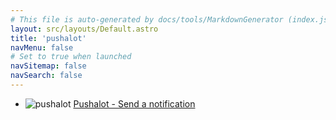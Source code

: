 ```yaml
---
# This file is auto-generated by docs/tools/MarkdownGenerator (index.js)
layout: src/layouts/Default.astro
title: 'pushalot'
navMenu: false
# Set to true when launched
navSitemap: false
navSearch: false
---
```


<ul>

<li>

![pushalot](https://i.octopus.com/library/step-templates/pushalot.png) [Pushalot - Send a notification](/integrations/pushalot/pushalot-send-a-notification)

</li>
        
</ul>
